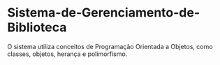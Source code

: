 # Sistema-de-Gerenciamento-de-Biblioteca
O sistema utiliza conceitos de Programação Orientada a Objetos, como classes, objetos, herança e polimorfismo.
